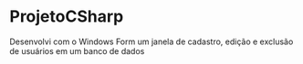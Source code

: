# ProjetoCSharp

Desenvolvi com o Windows Form um janela de cadastro, edição e exclusão de usuários em um banco de dados
